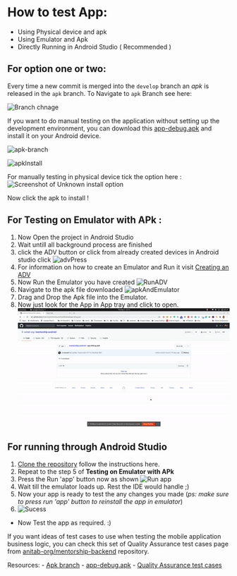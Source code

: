 # How to test App:
- Using Physical device and apk
- Using Emulator and Apk
- Directly Running in Android Studio ( Recommended )


## For option one or two:

Every time a new commit is merged into the `develop` branch an _apk_ is released in the `apk` branch. To Navigate to `apk` Branch see here: 

![Branch chnage](https://user-images.githubusercontent.com/16835617/92631953-8a52a900-f2ef-11ea-9e61-60692555283b.png)


If you want to do manual testing on the application without setting up the development environment, you can download this [app-debug.apk](https://github.com/anitab-org/mentorship-android/blob/apk/app-debug.apk) and install it on your Android device.

![apk-branch](https://user-images.githubusercontent.com/16835617/92632334-a5251d80-f2ef-11ea-8d7d-007374cd882e.png)


![apkInstall](https://user-images.githubusercontent.com/16835617/92632771-c4bc4600-f2ef-11ea-8d30-6618d990166d.png)


For manually testing in physical device tick the option here :
![Screenshot of Unknown install option ](https://static.apkpure.com/www/static/imgs/unknown_sources.jpg)

Now click the apk to install !

## For Testing on Emulator with APk :

1. Now Open the project in Android Studio
2. Wait untill all background process are finished 
3. click the ADV button or click from already created devices in Android studio click 
![advPress](https://user-images.githubusercontent.com/16835617/92633082-de5d8d80-f2ef-11ea-9593-ffb3646e8b55.png)
4. For information on how to create an Emulator and Run it visit [Creating an ADV](https://developer.android.com/studio/run/managing-avds#createavd)
5. Now Run the Emulator you have created 
![RunADV](https://user-images.githubusercontent.com/16835617/92633141-f59c7b00-f2ef-11ea-9e3b-f686995fc57f.png)
6. Navigate to the apk file downloaded 
![apkAndEmulator](https://user-images.githubusercontent.com/16835617/92633190-0b11a500-f2f0-11ea-9c0b-2d4d7ee76162.png)
7. Drag and Drop the Apk file into the Emulator.
8. Now just look for the App in App tray and click to open.
![gif](./images/gifDemo.gif)


## For running through Android Studio
1. [Clone the repository](https://github.com/anitab-org/mentorship-android/wiki/Fork,-Clone-&-Remote) follow the instructions here.
2. Repeat to the step 5 of **Testing on Emulator with APk** 
3. Press the Run 'app' button now as shown 
![Run app](https://user-images.githubusercontent.com/16835617/93021832-b5e0d680-f602-11ea-8345-63aab5961895.png)
4. Wait till the emulator loads up. Rest the IDE would handle ;)  
5. Now your app is ready to test the any changes you made (*ps: make sure to press run 'app' button to reinstall the app in emulator*)
6. ![Sucess](https://user-images.githubusercontent.com/16835617/93021921-5e8f3600-f603-11ea-9f0c-c0825c32b26b.png)

- Now Test the app as required. :)

If you want ideas of test cases to use when testing the mobile application business logic, you can check this set of Quality Assurance test cases page from [anitab-org/mentorship-backend](https://github.com/anitab-org/mentorship-backend) repository.

Resources:
- [Apk branch](https://github.com/anitab-org/mentorship-android/tree/apk)
- [app-debug.apk](https://github.com/anitab-org/mentorship-android/blob/apk/app-debug.apk)
- [Quality Assurance test cases](https://github.com/anitab-org/mentorship-backend/blob/develop/docs/quality-assurance-test-cases.md)
